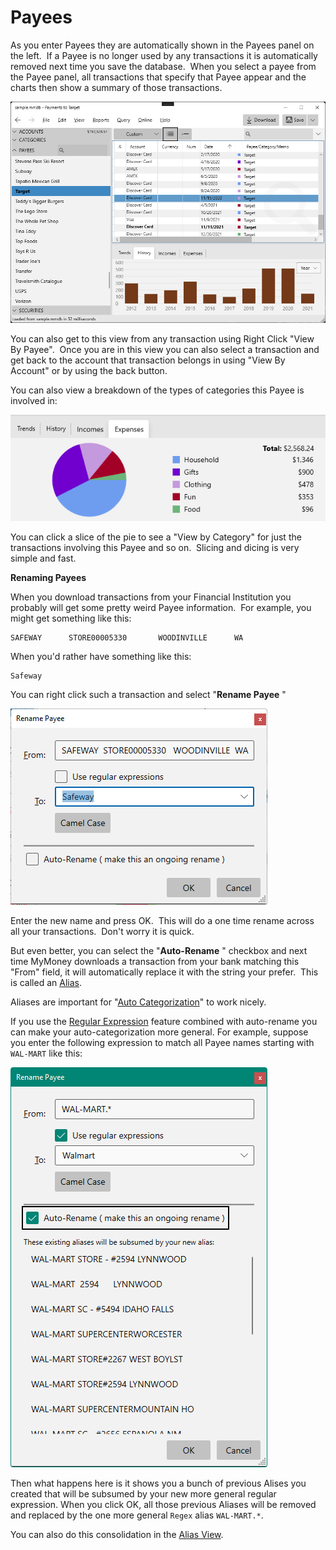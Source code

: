 # Payees

As you enter Payees they are automatically shown in the Payees panel on the left.  If a Payee is no longer used by any transactions it is automatically removed next time you save the database.  When you select a payee from the Payee panel, all transactions that specify that Payee appear and the charts then show a summary of those transactions.

![](../Images/Payees.png)

You can also get to this view from any transaction using Right Click "View By Payee".  Once you are in this view you can also select a transaction and get back to the account that transaction belongs in using "View By Account" or by using the back button.

You can also view a breakdown of the types of categories this Payee is involved in:

![](../Images/Payees1.png)

You can click a slice of the pie to see a "View by Category" for just the transactions involving this Payee and so on.  Slicing and dicing is very simple and fast.

**Renaming Payees**

When you download transactions from your Financial Institution you probably will get some pretty weird Payee information.  For example, you might get something like this:

    SAFEWAY      STORE00005330       WOODINVILLE      WA

When you'd rather have something like this:

    Safeway

You can right click such a transaction and select "**Rename Payee** "

![](../Images/Payees2.png)

Enter the new name and press OK.  This will do a one time rename across all your transactions.  Don't worry it is quick.

But even better, you can select the "**Auto-Rename** " checkbox and next time MyMoney downloads a transaction from your bank matching this "From" field, it will automatically replace it with the string your prefer.  This is called an [Alias](Aliases.md).

Aliases are important for "[Auto Categorization](AutoCategorization.md)" to work nicely.

If you use the [Regular
Expression](https://docs.microsoft.com/en-us/dotnet/standard/base-types/regular-expression-language-quick-reference) feature combined with auto-rename you can
make your auto-categorization more general.  For example, suppose you enter the following expression to match all Payee names starting with `WAL-MART` like this:

![](../Images/Payees3.png)

Then what happens here is it shows you a bunch of previous Alises you created
that will be subsumed by your new more general regular expression.  When you
click OK, all those previous Aliases will be removed and replaced by the one
more general `Regex` alias `WAL-MART.*`.

You can also do this consolidation in the [Alias View](Aliases.md).




